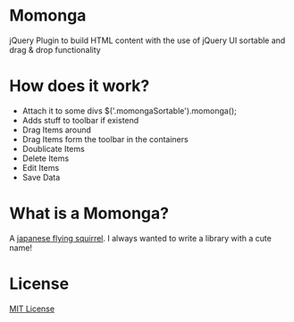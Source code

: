 # Momonga
jQuery Plugin to build HTML content with the use of jQuery UI sortable and drag &amp; drop functionality

# How does it work?
* Attach it to some divs $('.momongaSortable').momonga();
* Adds stuff to toolbar if existend
* Drag Items around
* Drag Items form the toolbar in the containers
* Doublicate Items
* Delete Items
* Edit Items
* Save Data

# What is a Momonga?
A [japanese flying squirrel](https://www.google.nl/search?tbm=isch&q=momonga). I always wanted to write a library with a cute name!

# License
[MIT License](https://github.com/kfrohwein/momonga/blob/master/LICENSE)
